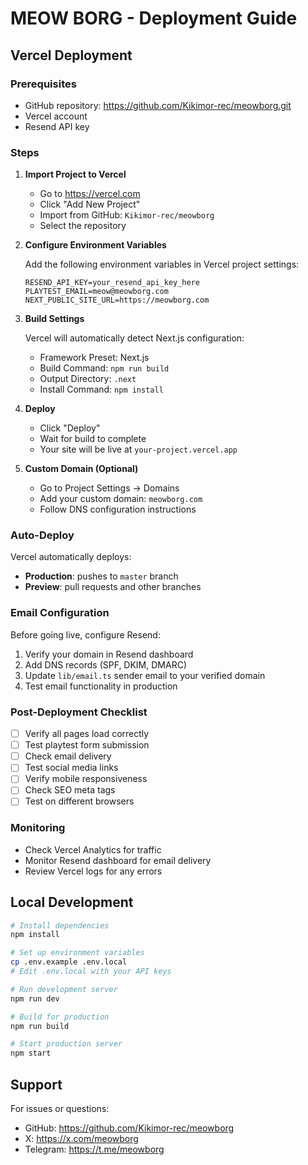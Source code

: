# MEOW BORG - Deployment Guide

## Vercel Deployment

### Prerequisites
- GitHub repository: https://github.com/Kikimor-rec/meowborg.git
- Vercel account
- Resend API key

### Steps

1. **Import Project to Vercel**
   - Go to https://vercel.com
   - Click "Add New Project"
   - Import from GitHub: `Kikimor-rec/meowborg`
   - Select the repository

2. **Configure Environment Variables**
   
   Add the following environment variables in Vercel project settings:
   
   ```
   RESEND_API_KEY=your_resend_api_key_here
   PLAYTEST_EMAIL=meow@meowborg.com
   NEXT_PUBLIC_SITE_URL=https://meowborg.com
   ```

3. **Build Settings**
   
   Vercel will automatically detect Next.js configuration:
   - Framework Preset: Next.js
   - Build Command: `npm run build`
   - Output Directory: `.next`
   - Install Command: `npm install`

4. **Deploy**
   
   - Click "Deploy"
   - Wait for build to complete
   - Your site will be live at `your-project.vercel.app`

5. **Custom Domain (Optional)**
   
   - Go to Project Settings → Domains
   - Add your custom domain: `meowborg.com`
   - Follow DNS configuration instructions

### Auto-Deploy

Vercel automatically deploys:
- **Production**: pushes to `master` branch
- **Preview**: pull requests and other branches

### Email Configuration

Before going live, configure Resend:
1. Verify your domain in Resend dashboard
2. Add DNS records (SPF, DKIM, DMARC)
3. Update `lib/email.ts` sender email to your verified domain
4. Test email functionality in production

### Post-Deployment Checklist

- [ ] Verify all pages load correctly
- [ ] Test playtest form submission
- [ ] Check email delivery
- [ ] Test social media links
- [ ] Verify mobile responsiveness
- [ ] Check SEO meta tags
- [ ] Test on different browsers

### Monitoring

- Check Vercel Analytics for traffic
- Monitor Resend dashboard for email delivery
- Review Vercel logs for any errors

## Local Development

```bash
# Install dependencies
npm install

# Set up environment variables
cp .env.example .env.local
# Edit .env.local with your API keys

# Run development server
npm run dev

# Build for production
npm run build

# Start production server
npm start
```

## Support

For issues or questions:
- GitHub: https://github.com/Kikimor-rec/meowborg
- X: https://x.com/meowborg
- Telegram: https://t.me/meowborg
